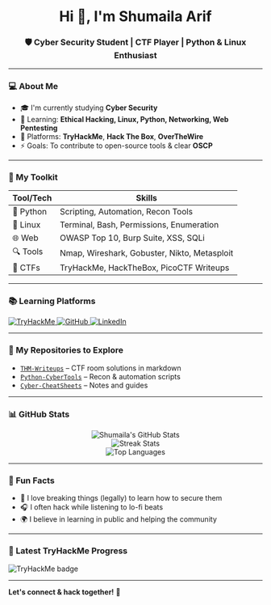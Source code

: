 <h1 align="center">Hi 👋, I'm Shumaila Arif</h1>
<h3 align="center">🛡️ Cyber Security Student | CTF Player | Python & Linux Enthusiast</h3>

---

### 💻 About Me
- 🎓 I'm currently studying **Cyber Security**
- 🧠 Learning: **Ethical Hacking, Linux, Python, Networking, Web Pentesting**
- 🎯 Platforms: **TryHackMe**, **Hack The Box**, **OverTheWire**
- ⚡ Goals: To contribute to open-source tools & clear **OSCP**

---

### 🧰 My Toolkit
| Tool/Tech | Skills |
|-----------|--------|
| 🐍 Python | Scripting, Automation, Recon Tools |
| 🐧 Linux  | Terminal, Bash, Permissions, Enumeration |
| 🌐 Web    | OWASP Top 10, Burp Suite, XSS, SQLi |
| 🔍 Tools  | Nmap, Wireshark, Gobuster, Nikto, Metasploit |
| 🎯 CTFs   | TryHackMe, HackTheBox, PicoCTF Writeups |

---

### 📚 Learning Platforms

<p>
  <a href="https://tryhackme.com/p/shumailarif44" target="_blank">
    <img src="https://img.shields.io/badge/TryHackMe-%2312100E.svg?style=flat&logo=tryhackme&logoColor=white" alt="TryHackMe"/>
  </a>
  <a href="https://github.com/shumailaarif44">
    <img src="https://img.shields.io/badge/GitHub-%2312100E.svg?style=flat&logo=github&logoColor=white" alt="GitHub"/>
  </a>
  <a href="https://linkedin.com/in/your-linkedin" target="_blank">
    <img src="https://img.shields.io/badge/LinkedIn-%230077B5.svg?style=flat&logo=linkedin&logoColor=white" alt="LinkedIn"/>
  </a>
</p>

---

### 📁 My Repositories to Explore

- [`THM-Writeups`](https://github.com/yourusername/THM-Writeups) – CTF room solutions in markdown
- [`Python-CyberTools`](https://github.com/yourusername/Python-CyberTools) – Recon & automation scripts
- [`Cyber-CheatSheets`](https://github.com/yourusername/Cyber-CheatSheets) – Notes and guides

---

### 📊 GitHub Stats

<p align="center">
  <img src="https://github-readme-stats.vercel.app/api?username=yourusername&show_icons=true&theme=tokyonight" alt="Shumaila's GitHub Stats" />
  <br/>
  <img src="https://github-readme-streak-stats.herokuapp.com/?user=yourusername&theme=tokyonight" alt="Streak Stats"/>
  <br/>
  <img src="https://github-readme-stats.vercel.app/api/top-langs/?username=yourusername&layout=compact&theme=tokyonight" alt="Top Languages"/>
</p>

---

### 🚀 Fun Facts
- 🔐 I love breaking things (legally) to learn how to secure them
- 🎧 I often hack while listening to lo-fi beats
- 🌍 I believe in learning in public and helping the community

---

### 📝 Latest TryHackMe Progress
![TryHackMe badge](https://tryhackme-badges.s3.amazonaws.com/shumailarif44.png)

---

**Let's connect & hack together!** 🔗  
